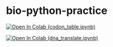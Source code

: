 # bio-python-practice

[![Open In Colab (codon_table.ipynb)](https://colab.research.google.com/assets/colab-badge.svg)](https://colab.research.google.com/github/RentoYabuki06/bio-python-practice/blob/main/dna_translate.ipynb)


[![Open In Colab (dna_translate.ipynb)](https://colab.research.google.com/assets/colab-badge.svg)](https://colab.research.google.com/github/RentoYabuki06/bio-python-practice/blob/main/dna_translate.ipynb)

